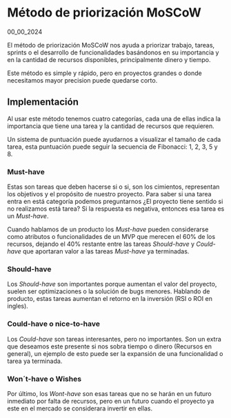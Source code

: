 # Método de priorización MoSCoW
00_00_2024

El método de priorización MoSCoW nos ayuda a priorizar trabajo, tareas, sprints o el desarrollo de funcionalidades basándonos en su importancia y en la cantidad de recursos disponibles, principalmente dinero y tiempo.

Este método es simple y rápido, pero en proyectos grandes o donde necesitamos mayor precision puede quedarse corto.

## Implementación

Al usar este método tenemos cuatro categorías, cada una de ellas indica la importancia que tiene una tarea y la cantidad de recursos que requieren.

Un sistema de puntuación puede ayudarnos a visualizar el tamaño de cada tarea, esta puntuación puede seguir la secuencia de Fibonacci: 1, 2, 3, 5 y 8.

### Must-have

Estas son tareas que deben hacerse si o si, son los cimientos, representan los objetivos y el propósito de nuestro proyecto. Para saber si una tarea entra en está categoría podemos preguntarnos ¿El proyecto tiene sentido si no realizamos está tarea? Si la respuesta es negativa, entonces esa tarea es un *Must-have*.

Cuando hablamos de un producto los *Must-have* pueden considerarse como atributos o funcionalidades de un MVP que merecen el 60% de los recursos, dejando el 40% restante entre las tareas *Should-have* y *Could-have* que aportaran valor a las tareas *Must-have* ya terminadas.

### Should-have

Los *Should-have* son importantes porque aumentan el valor del proyecto, suelen ser optimizaciones o la solución de bugs menores. Hablando de producto, estas tareas aumentan el retorno en la inversión (RSI o ROI en ingles).

### Could-have o nice-to-have

Los *Could-have* son tareas interesantes, pero no importantes. Son un extra que deseamos este presente si nos sobra tiempo o dinero (Recursos en general), un ejemplo de esto puede ser la expansión de una funcionalidad o tarea ya terminada.

### Won´t-have o Wishes

Por último, los *Wont-have* son esas tareas que no se harán en un futuro inmediato por falta de recursos, pero en un futuro cuando el proyecto ya este en el mercado se considerara invertir en ellas.
